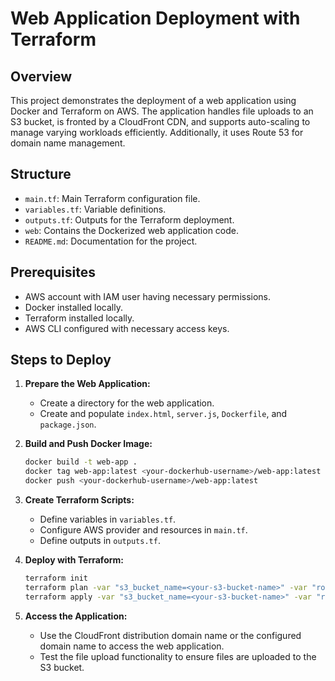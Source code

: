 # Web Application Deployment with Terraform

## Overview
This project demonstrates the deployment of a web application using Docker and Terraform on AWS. The application handles file uploads to an S3 bucket, is fronted by a CloudFront CDN, and supports auto-scaling to manage varying workloads efficiently. Additionally, it uses Route 53 for domain name management.

## Structure
- `main.tf`: Main Terraform configuration file.
- `variables.tf`: Variable definitions.
- `outputs.tf`: Outputs for the Terraform deployment.
- `web`: Contains the Dockerized web application code.
- `README.md`: Documentation for the project.

## Prerequisites
- AWS account with IAM user having necessary permissions.
- Docker installed locally.
- Terraform installed locally.
- AWS CLI configured with necessary access keys.

## Steps to Deploy

1. **Prepare the Web Application:**
    - Create a directory for the web application.
    - Create and populate `index.html`, `server.js`, `Dockerfile`, and `package.json`.

2. **Build and Push Docker Image:**
    ```sh
    docker build -t web-app .
    docker tag web-app:latest <your-dockerhub-username>/web-app:latest
    docker push <your-dockerhub-username>/web-app:latest
    ```

3. **Create Terraform Scripts:**
    - Define variables in `variables.tf`.
    - Configure AWS provider and resources in `main.tf`.
    - Define outputs in `outputs.tf`.

4. **Deploy with Terraform:**
    ```sh
    terraform init
    terraform plan -var "s3_bucket_name=<your-s3-bucket-name>" -var "route53_zone_id=<your-route53-zone-id>" -var "domain_name=<your-domain-name>"
    terraform apply -var "s3_bucket_name=<your-s3-bucket-name>" -var "route53_zone_id=<your-route53-zone-id>" -var "domain_name=<your-domain-name>"
    ```

5. **Access the Application:**
    - Use the CloudFront distribution domain name or the configured domain name to access the web application.
    - Test the file upload functionality to ensure files are uploaded to the S3 bucket.
